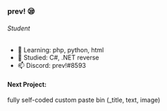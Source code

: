 ### prev! 😪
###### Student
- 🌱 Learning: php, python, html
- 🦝 Studied: C#, .NET reverse
- 📫 Discord: prev!#8593
#### Next Project:
 fully self-coded custom paste bin (_title, text, image)
